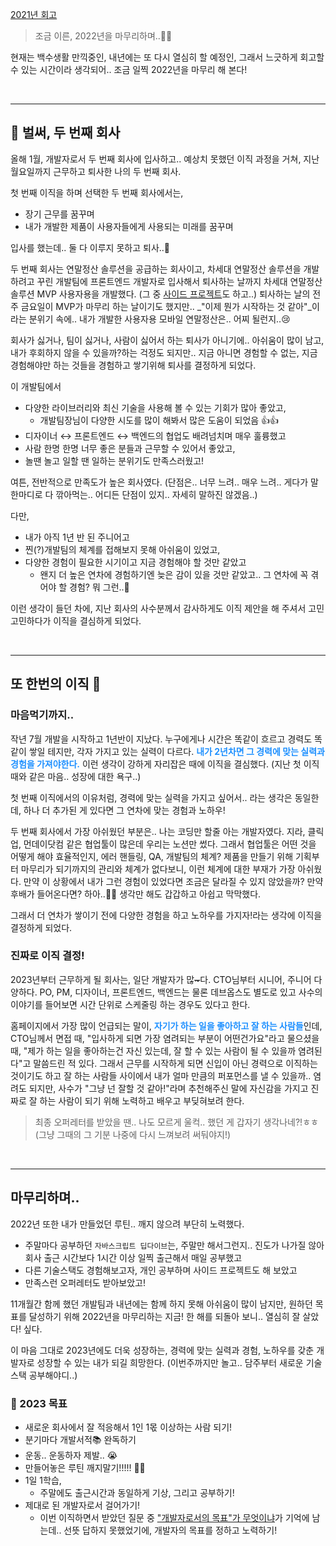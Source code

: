 <p><a href="https://velog.io/@april_5/2021%EB%85%84%EC%9D%84-%EB%A7%88%EC%B9%98%EB%A9%B0">2021년 회고</a></p>
<blockquote>
<p>조금 이른, 2022년을 마무리하며..👋🏻</p>
</blockquote>
<p>현재는 백수생활 만끽중인, 
내년에는 또 다시 열심히 할 예정인,
그래서 느긋하게 회고할 수 있는 시간이라 생각되어..
조금 일찍 2022년을 마무리 해 본다!</p>
<br />

<hr />
<h2 id="🏢-벌써-두-번째-회사">🏢 벌써, 두 번째 회사</h2>
<p>올해 1월, 개발자로서 두 번째 회사에 입사하고..
예상치 못했던 이직 과정을 거쳐, 지난 월요일까지 근무하고 퇴사한 나의 두 번째 회사.</p>
<p>첫 번째 이직을 하며 선택한 두 번째 회사에서는, </p>
<ul>
<li>장기 근무를 꿈꾸며 </li>
<li>내가 개발한 제품이 사용자들에게 사용되는 미래를 꿈꾸며</li>
</ul>
<p>입사를 했는데.. 둘 다 이루지 못하고 퇴사..🥲</p>
<p>두 번째 회사는 연말정산 솔루션을 공급하는 회사이고, 차세대 연말정산 솔루션을 개발하려고 꾸린 개발팀에 프론트엔드 개발자로 입사해서 퇴사하는 날까지 차세대 연말정산 솔루션 MVP 사용자용을 개발했다. (그 중 <a href="https://velog.io/@april_5/%EC%82%AC%EC%9D%B4%EB%93%9C-%ED%94%84%EB%A1%9C%EC%A0%9D%ED%8A%B8-%EB%A7%88%EB%AC%B4%EB%A6%AC%EB%A5%BC-%EC%95%9E%EB%91%90%EA%B3%A0">사이드 프로젝트</a>도 하고..)
퇴사하는 날의 전주 금요일이 MVP가 마무리 하는 날이기도 했지만.. _&quot;이제 뭔가 시작하는 것 같아&quot;_이라는 분위기 속에.. 내가 개발한 사용자용 모바일 연말정산은.. 어찌 될런지..😢</p>
<p>회사가 싫거나, 팀이 싫거나, 사람이 싫어서 하는 퇴사가 아니기에.. 아쉬움이 많이 남고, 내가 후회하지 않을 수 있을까?하는 걱정도 되지만..
지금 아니면 경험할 수 없는, 지금 경험해야만 하는 것들을 경험하고 쌓기위해 퇴사를 결정하게 되었다.</p>
<p>이 개발팀에서 </p>
<ul>
<li>다양한 라이브러리와 최신 기술을 사용해 볼 수 있는 기회가 많아 좋았고,<ul>
<li>개발팀장님이 다양한 시도를 많이 해봐서 많은 도움이 되었음 👍👍</li>
</ul>
</li>
<li>디자이너 ↔︎ 프론트엔드 ↔︎ 백엔드의 협업도 배려넘치며 매우 훌륭했고 </li>
<li>사람 한명 한명 너무 좋은 분들과 근무할 수 있어서 좋았고,</li>
<li>놀땐 놀고 일할 땐 일하는 분위기도 만족스러웠고! </li>
</ul>
<p>여튼, 전반적으로 만족도가 높은 회사였다.
(단점은.. 너무 느려.. 매우 느려.. 게다가 말 한마디로 다 깎아먹는.. 어디든 단점이 있지.. 자세히 말하진 않겠음..)</p>
<p>다만, </p>
<ul>
<li>내가 아직 1년 반 된 주니어고</li>
<li>찐(?)개발팀의 체계를 접해보지 못해 아쉬움이 있었고, </li>
<li>다양한 경험이 필요한 시기이고 지금 경험해야 할 것만 같았고<ul>
<li>왠지 더 높은 연차에 경험하기엔 늦은 감이 있을 것만 같았고.. 그 연차에 꼭 겪어야 할 경험? 뭐 그런..🥲</li>
</ul>
</li>
</ul>
<p>이런 생각이 들던 차에, 지난 회사의 사수분께서 감사하게도 이직 제안을 해 주셔서 고민고민하다가 이직을 결심하게 되었다.</p>
<br />

<hr />
<h2 id="또-한번의-이직-🎁">또 한번의 이직 🎁</h2>
<h3 id="마음먹기까지">마음먹기까지..</h3>
<p>작년 7월 개발을 시작하고 1년반이 지났다.
누구에게나 시간은 똑같이 흐르고 경력도 똑같이 쌓일 테지만, 각자 가지고 있는 실력이 다르다. <span style="color: dodgerblue;"><strong>내가 2년차면 그 경력에 맞는 실력과 경험을 가져야한다.</strong></span> 이런 생각이 강하게 자리잡은 때에 이직을 결심했다.
(지난 첫 이직때와 같은 마음.. 성장에 대한 욕구..)</p>
<p>첫 번째 이직에서의 이유처럼, 경력에 맞는 실력을 가지고 싶어서.. 라는 생각은 동일한데, 하나 더 추가된 게 있다면 그 연차에 맞는 경험과 노하우!</p>
<p>두 번째 회사에서 가장 아쉬웠던 부분은.. 나는 코딩만 할줄 아는 개발자였다. 
지라, 클릭업, 먼데이닷컴 같은 협업툴이 많은데 우리는 노션만 썼다. 그래서 협업툴은 어떤 것을 어떻게 해야 효율적인지, 에러 핸들링, QA, 개발팀의 체계? 제품을 만들기 위해 기획부터 마무리가 되기까지의 관리와 체계가 없다보니, 이런 체계에 대한 부재가 가장 아쉬웠다. 
만약 이 상황에서 내가 그런 경험이 있었다면 조금은 달라질 수 있지 않았을까? 
만약 후배가 들어온다면? 하아..😮‍💨 생각만 해도 갑갑하고 아쉽고 막막했다.</p>
<p>그래서 더 연차가 쌓이기 전에 다양한 경험을 하고 노하우를 가지자!라는 생각에 이직을 결정하게 되었다.</p>
<h3 id="진짜로-이직-결정">진짜로 이직 결정!</h3>
<p>2023년부터 근무하게 될 회사는, 일단 개발자가 많<del>~</del>다. CTO님부터 시니어, 주니어 다양하다. PO, PM, 디자이너, 프론트엔드, 백엔드는 물론 데브옵스도 별도로 있고 사수의 이야기를 들어보면 시간 단위로 스케줄링 하는 경우도 있다고 한다.</p>
<p>홈페이지에서 가장 많이 언급되는 말이, <span style="color: dodgerblue;"><strong>자기가 하는 일을 좋아하고 잘 하는 사람들</strong></span>인데,
CTO님께서 면접 때, &quot;입사하게 되면 가장 염려되는 부분이 어떤건가요&quot;라고 물으셨을 때, &quot;제가 하는 일을 좋아하는건 자신 있는데, 잘 할 수 있는 사람이 될 수 있을까 염려된다&quot;고 말씀드린 적 있다. 그래서 근무를 시작하게 되면 신입이 아닌 경력으로 이직하는 것이기도 하고 잘 하는 사람들 사이에서 내가 얼마 만큼의 퍼포먼스를 낼 수 있을까.. 염려도 되지만,
사수가 &quot;그냥 넌 잘할 것 같아!&quot;라며 추천해주신 말에 자신감을 가지고 진짜로 잘 하는 사람이 되기 위해 노력하고 배우고 부딪혀보려 한다.</p>
<blockquote>
<p>최종 오퍼레터를 받았을 땐.. 나도 모르게 울컥.. 했던 게 갑자기 생각나네?!ㅎㅎ(그냥 그때의 그 기분 나중에 다시 느껴보려 써둬야지!)</p>
</blockquote>
<br />

<hr />
<h2 id="마무리하며">마무리하며..</h2>
<p>2022년 또한 내가 만들었던 루틴.. 깨지 않으려 부단히 노력했다.</p>
<ul>
<li>주말마다 공부하던 <code>자바스크립트 딥다이브</code>는, 주말만 해서그런지.. 진도가 나가질 않아 회사 출근 시간보다 1시간 이상 일찍 출근해서 매일 공부했고</li>
<li>다른 기술스택도 경험해보고자, 개인 공부하며 사이드 프로젝트도 해 보았고</li>
<li>만족스런 오퍼레터도 받아보았고!</li>
</ul>
<p>11개월간 함께 했던 개발팀과 내년에는 함께 하지 못해 아쉬움이 많이 남지만, 원하던 목표를 달성하기 위해 2022년을 마무리하는 지금! 한 해를 되돌아 보니.. 열심히 잘 살았다! 싶다.</p>
<p>이 마음 그대로 2023년에도 더욱 성장하는,
경력에 맞는 실력과 경험, 노하우를 갖춘 개발자로 성장할 수 있는 내가 되길 희망한다.
(이번주까지만 놀고.. 담주부터 새로운 기술스택 공부해야디..)</p>
<h3 id="🎯-2023-목표">🎯 2023 목표</h3>
<ul>
<li>새로운 회사에서 잘 적응해서 1인 1몫 이상하는 사람 되기!</li>
<li>분기마다 개발서적📚 완독하기</li>
<li>운동.. 운동하자 제발.. 😭</li>
<li>만들어놓은 루틴 깨지말기!!!!! 💪🦾</li>
<li>1일 1학습,<ul>
<li>주말에도 출근시간과 동일하게 기상, 그리고 공부하기!</li>
</ul>
</li>
<li>제대로 된 개발자로서 걸어가기!<ul>
<li>이번 이직하면서 받았던 질문 중 <u>&quot;개발자로서의 목표&quot;가 무엇이냐</u>가 기억에 남는데.. 선뜻 답하지 못했었기에, 개발자의 목표를 정하고 노력하기!</li>
</ul>
</li>
</ul>
<p><br /><br /></p>